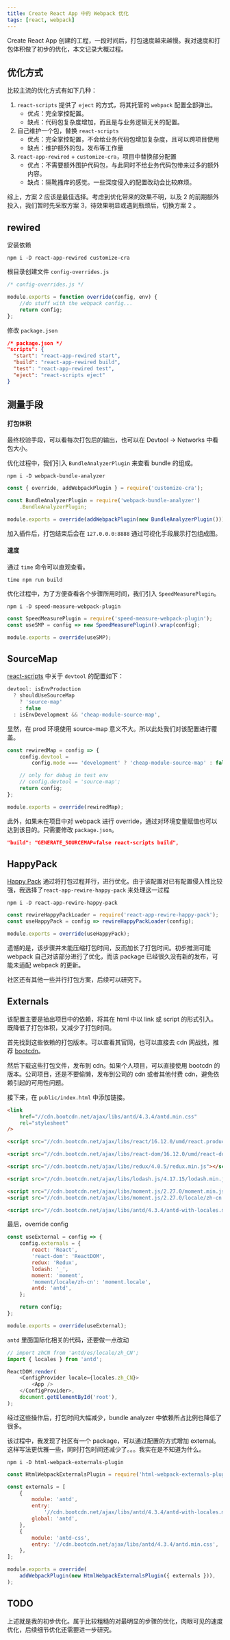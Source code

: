 ```yaml
---
title: Create React App 中的 Webpack 优化
tags: [react, webpack]
---
```


Create React App 创建的工程，一段时间后，打包速度越来越慢。我对速度和打包体积做了初步的优化，本文记录大概过程。

<!--truncate-->

## 优化方式

比较主流的优化方式有如下几种：

1. `react-scripts` 提供了 `eject` 的方式，将其托管的 `webpack` 配置全部弹出。
    - 优点：完全掌控配置。
    - 缺点：代码包复杂度增加，而且是与业务逻辑无关的配置。
2. 自己维护一个包，替换 `react-scripts`
    - 优点：完全掌控配置，不会给业务代码包增加复杂度，且可以跨项目使用
    - 缺点：维护额外的包，发布等工作量
3. `react-app-rewired` + `customize-cra`，项目中替换部分配置
    - 优点：不需要额外围护代码包，与此同时不给业务代码包带来过多的额外内容。
    - 缺点：隔靴搔痒的感觉。一些深度侵入的配置改动会比较麻烦。

综上，方案 2 应该是最佳选择。考虑到优化带来的效果不明，以及 2 的前期额外投入，我们暂时先采取方案 3，待效果明显或遇到瓶颈后，切换方案 2 。

## rewired

安装依赖

```shell
npm i -D react-app-rewired customize-cra
```

根目录创建文件 `config-overrides.js`

```javascript
/* config-overrides.js */

module.exports = function override(config, env) {
    //do stuff with the webpack config...
    return config;
};
```

修改 `package.json`

```json
/* package.json */
"scripts": {
  "start": "react-app-rewired start",
  "build": "react-app-rewired build",
  "test": "react-app-rewired test",
  "eject": "react-scripts eject"
}
```

## 测量手段

#### 打包体积

最终校验手段，可以看每次打包后的输出，也可以在 Devtool -> Networks 中看包大小。

优化过程中，我们引入 `BundleAnalyzerPlugin` 来查看 bundle 的组成。

```shell
npm i -D webpack-bundle-analyzer
```

```javascript
const { override, addWebpackPlugin } = require('customize-cra');

const BundleAnalyzerPlugin = require('webpack-bundle-analyzer')
    .BundleAnalyzerPlugin;

module.exports = override(addWebpackPlugin(new BundleAnalyzerPlugin()));
```

加入插件后，打包结束后会在 `127.0.0.0:8888` 通过可视化手段展示打包组成图。

#### 速度

通过 `time` 命令可以直观查看。

```shell
time npm run build
```

优化过程中，为了方便查看各个步骤所用时间，我们引入 `SpeedMeasurePlugin`。

```shell
npm i -D speed-measure-webpack-plugin
```

```javascript
const SpeedMeasurePlugin = require('speed-measure-webpack-plugin');
const useSMP = config => new SpeedMeasurePlugin().wrap(config);

module.exports = override(useSMP);
```

## SourceMap

[react-scripts](https://github.com/facebook/create-react-app/blob/master/packages/react-scripts/config/webpack.config.js) 中关于 `devtool` 的配置如下：

```javascript
devtool: isEnvProduction
  ? shouldUseSourceMap
    ? 'source-map'
    : false
  : isEnvDevelopment && 'cheap-module-source-map',
```

显然，在 prod 环境使用 source-map 意义不大。所以此处我们对该配置进行覆盖。

```javascript
const rewiredMap = config => {
    config.devtool =
        config.mode === 'development' ? 'cheap-module-source-map' : false;

    // only for debug in test env
    // config.devtool = 'source-map';
    return config;
};

module.exports = override(rewiredMap);
```

此外，如果未在项目中对 webpack 进行 override，通过对环境变量赋值也可以达到该目的。只需要修改 `package.json`。

```json
"build": "GENERATE_SOURCEMAP=false react-scripts build",
```

## HappyPack

[Happy Pack](https://github.com/amireh/happypack) 通过将打包过程并行，进行优化。由于该配置对已有配置侵入性比较强，我选择了`react-app-rewire-happy-pack` 来处理这一过程

```shell
npm i -D react-app-rewire-happy-pack
```

```javascript
const rewireHappyPackLoader = require('react-app-rewire-happy-pack');
const useHappyPack = config => rewireHappyPackLoader(config);

module.exports = override(useHappyPack);
```

遗憾的是，该步骤并未能压缩打包时间，反而加长了打包时间。初步推测可能 webpack 自己对该部分进行了优化，而该 package 已经很久没有新的发布，可能未适配 webpack 的更新。

社区还有其他一些并行打包方案，后续可以研究下。

## Externals

该配置主要是抽出项目中的依赖，将其在 html 中以 link 或 script 的形式引入。既降低了打包体积，又减少了打包时间。

首先找到这些依赖的打包版本。可以查看其官网，也可以直接去 cdn 网战找，推荐 [bootcdn](https://www.bootcdn.cn/)。

然后下载这些打包文件，发布到 cdn。如果个人项目，可以直接使用 bootcdn 的版本。公司项目，还是不要偷懒，发布到公司的 cdn 或者其他付费 cdn，避免依赖引起的可用性问题。

接下来，在 `public/index.html` 中添加链接。

```html
<link
    href="//cdn.bootcdn.net/ajax/libs/antd/4.3.4/antd.min.css"
    rel="stylesheet"
/>

<script src="//cdn.bootcdn.net/ajax/libs/react/16.12.0/umd/react.production.min.js"></script>

<script src="//cdn.bootcdn.net/ajax/libs/react-dom/16.12.0/umd/react-dom.production.min.js"></script>

<script src="//cdn.bootcdn.net/ajax/libs/redux/4.0.5/redux.min.js"></script>

<script src="//cdn.bootcdn.net/ajax/libs/lodash.js/4.17.15/lodash.min.js"></script>

<script src="//cdn.bootcdn.net/ajax/libs/moment.js/2.27.0/moment.min.js"></script>
<script src="//cdn.bootcdn.net/ajax/libs/moment.js/2.27.0/locale/zh-cn.min.js"></script>

<script src="//cdn.bootcdn.net/ajax/libs/antd/4.3.4/antd-with-locales.min.js"></script>
```

最后，override config

```javascript
const useExternal = config => {
    config.externals = {
        react: 'React',
        'react-dom': 'ReactDOM',
        redux: 'Redux',
        lodash: '_',
        moment: 'moment',
        'moment/locale/zh-cn': 'moment.locale',
        antd: 'antd',
    };

    return config;
};

module.exports = override(useExternal);
```

`antd` 里面国际化相关的代码，还要做一点改动

```javascript
// import zhCN from 'antd/es/locale/zh_CN';
import { locales } from 'antd';

ReactDOM.render(
    <ConfigProvider locale={locales.zh_CN}>
        <App />
    </ConfigProvider>,
    document.getElementById('root'),
);
```

经过这些操作后，打包时间大幅减少，bundle analyzer 中依赖所占比例也降低了很多。

该过程中，我发现了社区有一个 package，可以通过配置的方式增加 external。这样写法更优雅一些，同时打包时间还减少了。。。我实在是不知道为什么。

```shell
npm i -D html-webpack-externals-plugin
```

```javascript
const HtmlWebpackExternalsPlugin = require('html-webpack-externals-plugin');

const externals = [
    {
        module: 'antd',
        entry:
            '//cdn.bootcdn.net/ajax/libs/antd/4.3.4/antd-with-locales.min.js',
        global: 'antd',
    },
    {
        module: 'antd-css',
        entry: '//cdn.bootcdn.net/ajax/libs/antd/4.3.4/antd.min.css',
    },
];

module.exports = override(
    addWebpackPlugin(new HtmlWebpackExternalsPlugin({ externals })),
);
```

## TODO

上述就是我的初步优化。属于比较粗糙的对最明显的步骤的优化，肉眼可见的速度优化，后续细节优化还需要进一步研究。
